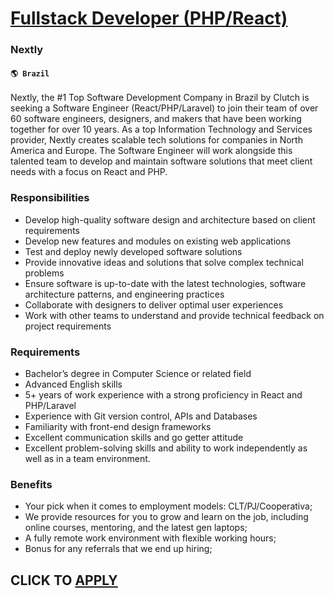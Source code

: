 # [Fullstack Developer (PHP/React)](https://www.remotewlb.com/apply/fullstack-developer-php-react-49176)  
### Nextly  
#### `🌎 Brazil`  

Nextly, the #1 Top Software Development Company in Brazil by Clutch is seeking a Software Engineer (React/PHP/Laravel) to join their team of over 60 software engineers, designers, and makers that have been working together for over 10 years. As a top Information Technology and Services provider, Nextly creates scalable tech solutions for companies in North America and Europe. The Software Engineer will work alongside this talented team to develop and maintain software solutions that meet client needs with a focus on React and PHP.

### Responsibilities

  * Develop high-quality software design and architecture based on client requirements
  * Develop new features and modules on existing web applications
  * Test and deploy newly developed software solutions
  * Provide innovative ideas and solutions that solve complex technical problems
  * Ensure software is up-to-date with the latest technologies, software architecture patterns, and engineering practices
  * Collaborate with designers to deliver optimal user experiences
  * Work with other teams to understand and provide technical feedback on project requirements

### Requirements

  * Bachelor’s degree in Computer Science or related field
  * Advanced English skills
  * 5+ years of work experience with a strong proficiency in React and PHP/Laravel
  * Experience with Git version control, APIs and Databases
  * Familiarity with front-end design frameworks 
  * Excellent communication skills and go getter attitude
  * Excellent problem-solving skills and ability to work independently as well as in a team environment.

### Benefits

  * Your pick when it comes to employment models: CLT/PJ/Cooperativa;
  * We provide resources for you to grow and learn on the job, including online courses, mentoring, and the latest gen laptops;
  * A fully remote work environment with flexible working hours;
  * Bonus for any referrals that we end up hiring;

  
## CLICK TO [APPLY](https://www.remotewlb.com/apply/fullstack-developer-php-react-49176)

